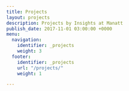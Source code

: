 ```yaml
---
title: Projects
layout: projects
description: Projects by Insights at Manatt
publish_date: 2017-11-01 03:00:00 +0000
menu:
  navigation:
    identifier: _projects
    weight: 3
  footer:
    identifier: _projects
    url: "/projects/"
    weight: 1

---
```

